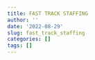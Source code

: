```yaml
---
title: FAST TRACK STAFFING
author: ''
date: '2022-08-29'
slug: fast_track_staffing
categories: []
tags: []
---
```

